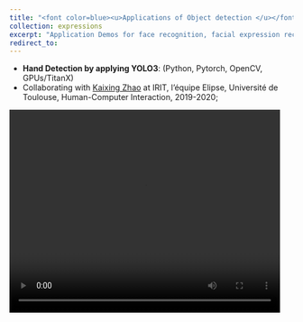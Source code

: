 ```yaml
---
title: "<font color=blue><u>Applications of Object detection </u></font>"
collection: expressions
excerpt: "Application Demos for face recognition, facial expression recognition, Hand/Head/Cap/Road defect Detections."
redirect_to: 
---
```

   
- **Hand Detection by applying YOLO3**: (Python, Pytorch, OpenCV, GPUs/TitanX)
- Collaborating with [Kaixing Zhao](https://zhaokaixing.github.io/) at IRIT, l’équipe Elipse, Université de Toulouse, Human-Computer Interaction, 2019-2020; 
<video id="video" width="480" height="360" controls="" preload="none">
    <source src="/images/video_hand_small.avi" type="video/avi">
</video>

